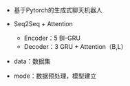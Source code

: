 - 基于Pytorch的生成式聊天机器人


- Seq2Seq + Attention

    - Encoder：5 BI-GRU
    - Decoder：3 GRU + Attention（B,L）

- data：数据集
- mode：数据预处理，模型建立